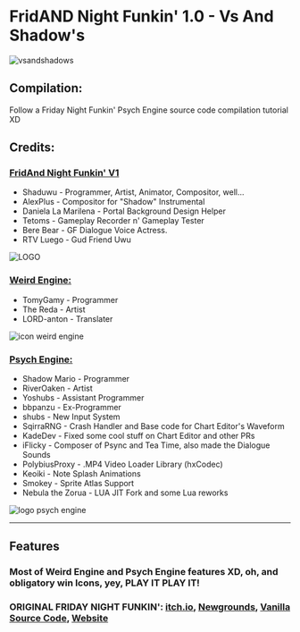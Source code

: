 # FridAND Night Funkin' 1.0 - Vs And Shadow's
![vsandshadows](https://github.com/JustShaduwu/FRIDAND-NIGHT-FUNKIN/assets/92767777/ed898365-03e8-4c74-95ba-91e3130f4008)

## Compilation:
Follow a Friday Night Funkin' Psych Engine source code compilation tutorial XD

## Credits:
### [FridAnd Night Funkin' V1](https://gamebanana.com/mods/370359)
* Shaduwu - Programmer, Artist, Animator, Compositor, well...
* AlexPlus - Compositor for "Shadow" Instrumental
* Daniela La Marilena - Portal Background Design Helper
* Tetoms - Gameplay Recorder n' Gameplay Tester
* Bere Bear - GF Dialogue Voice Actress.
* RTV Luego - Gud Friend Uwu

![LOGO](https://github.com/JustShaduwu/FRIDAND-NIGHT-FUNKIN/assets/92767777/9a526bea-41b5-46d9-8b0c-cd04a7ad426d)

### [Weird Engine:](https://github.com/FuroYT/FNF-WeirdEngine)
* TomyGamy - Programmer
* The Reda - Artist
* LORD-anton - Translater

![icon weird engine](https://github.com/JustShaduwu/FRIDAND-NIGHT-FUNKIN/assets/92767777/254283b1-fe7d-4e02-8b86-ecbc38dcdf04)

### [Psych Engine:](https://github.com/ShadowMario/FNF-PsychEngine)
* Shadow Mario - Programmer
* RiverOaken - Artist
* Yoshubs - Assistant Programmer
* bbpanzu - Ex-Programmer
* shubs - New Input System
* SqirraRNG - Crash Handler and Base code for Chart Editor's Waveform
* KadeDev - Fixed some cool stuff on Chart Editor and other PRs
* iFlicky - Composer of Psync and Tea Time, also made the Dialogue Sounds
* PolybiusProxy - .MP4 Video Loader Library (hxCodec)
* Keoiki - Note Splash Animations
* Smokey - Sprite Atlas Support
* Nebula the Zorua - LUA JIT Fork and some Lua reworks

![logo psych engine](https://github.com/JustShaduwu/FRIDAND-NIGHT-FUNKIN/assets/92767777/785aca83-c7c0-49d2-b4fc-98d69e428d47)

_____________________________________

## Features

### Most of Weird Engine and Psych Engine features XD, oh, and obligatory win Icons, yey, PLAY IT PLAY IT!

### ORIGINAL FRIDAY NIGHT FUNKIN': **[itch.io](https://ninja-muffin24.itch.io/funkin), [Newgrounds](https://www.newgrounds.com/portal/view/770371), [Vanilla Source Code](https://github.com/FunkinCrew/Funkin), [Website](https://funkin.me)** 
